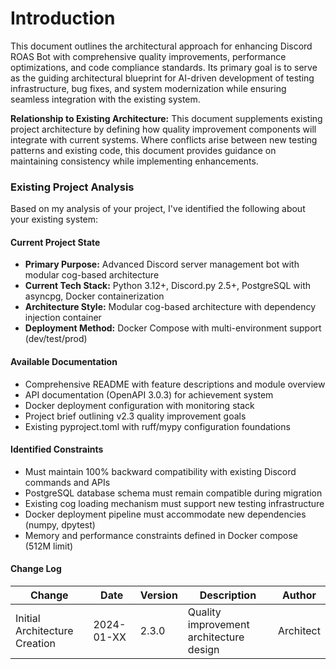 # Introduction

This document outlines the architectural approach for enhancing Discord ROAS Bot with comprehensive quality improvements, performance optimizations, and code compliance standards. Its primary goal is to serve as the guiding architectural blueprint for AI-driven development of testing infrastructure, bug fixes, and system modernization while ensuring seamless integration with the existing system.

**Relationship to Existing Architecture:**
This document supplements existing project architecture by defining how quality improvement components will integrate with current systems. Where conflicts arise between new testing patterns and existing code, this document provides guidance on maintaining consistency while implementing enhancements.

### Existing Project Analysis

Based on my analysis of your project, I've identified the following about your existing system:

#### Current Project State
- **Primary Purpose:** Advanced Discord server management bot with modular cog-based architecture
- **Current Tech Stack:** Python 3.12+, Discord.py 2.5+, PostgreSQL with asyncpg, Docker containerization
- **Architecture Style:** Modular cog-based architecture with dependency injection container
- **Deployment Method:** Docker Compose with multi-environment support (dev/test/prod)

#### Available Documentation
- Comprehensive README with feature descriptions and module overview
- API documentation (OpenAPI 3.0.3) for achievement system
- Docker deployment configuration with monitoring stack
- Project brief outlining v2.3 quality improvement goals
- Existing pyproject.toml with ruff/mypy configuration foundations

#### Identified Constraints
- Must maintain 100% backward compatibility with existing Discord commands and APIs
- PostgreSQL database schema must remain compatible during migration
- Existing cog loading mechanism must support new testing infrastructure
- Docker deployment pipeline must accommodate new dependencies (numpy, dpytest)
- Memory and performance constraints defined in Docker compose (512M limit)

#### Change Log
| Change | Date | Version | Description | Author |
|--------|------|---------|-------------|--------|
| Initial Architecture Creation | 2024-01-XX | 2.3.0 | Quality improvement architecture design | Architect |
